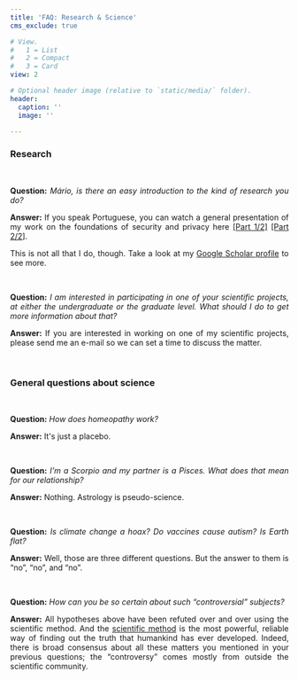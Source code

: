 ```yaml
---
title: 'FAQ: Research & Science'
cms_exclude: true

# View.
#   1 = List
#   2 = Compact
#   3 = Card
view: 2

# Optional header image (relative to `static/media/` folder).
header:
  caption: ''
  image: ''

---
```


<div style="text-align: justify"> 

### Research

</br>

**Question:** *Mário, is there an easy introduction to the kind of research you do?*

**Answer:** If you speak Portuguese, you can watch a general presentation of my work on the foundations of security and privacy here  [[Part 1/2]](https://www.youtube.com/watch?v=ki8YNZypjAc) [[Part 2/2]](https://www.youtube.com/watch?v=0FerSVZkPes).

This is not all that I do, though. Take a look at my [Google Scholar profile](https://scholar.google.com/citations?user=9r8YfCgAAAAJ&hl=en) to see more.

</br>

**Question:** *I am interested in participating in one of your scientific projects, at either the undergraduate or the graduate level. What should I do to get more information about that?*

**Answer:** If you are interested in working on one of my scientific projects, please send me an e-mail so we can set a time to discuss the matter.

</br>

### General questions about science

</br>

**Question:** *How does homeopathy work?*

**Answer:** It's just a placebo.

</br>

**Question:** *I’m a Scorpio and my partner is a Pisces. What does that mean for our relationship?*

**Answer:** Nothing. Astrology is pseudo-science.

</br>

**Question:** *Is climate change a hoax? Do vaccines cause autism? Is Earth flat?*

**Answer:** Well, those are three different questions. But the answer to them is “no”, “no”, and “no”.

</br>

**Question:** *How can you be so certain about such “controversial” subjects?*

**Answer:** All hypotheses above have been refuted over and over using the scientific method. And the [scientific method](https://plato.stanford.edu/entries/scientific-method/) is the most powerful, reliable way of finding out the truth that humankind has ever developed. Indeed, there is broad consensus about all these matters you mentioned in your previous questions; the “controversy” comes mostly from outside the scientific community.

</div>